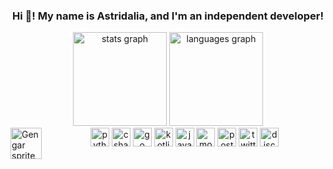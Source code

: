 <!DOCTYPE html>
<html>
<head>
    <meta charset="UTF-8">
</head>
<body>
<h3 align="center">Hi 👋! My name is Astridalia, and I'm an independent developer!</h3>
<div align="center">
    <img src="https://github-readme-stats.vercel.app/api?username=astridalia&hide_title=true&hide_rank=false&show_icons=true&include_all_commits=true&count_private=true&disable_animations=false&theme=tokyonight&locale=en&hide_border=true" height="150" alt="stats graph" />
    <img src="https://github-readme-stats.vercel.app/api/top-langs?username=astridalia&locale=en&hide_title=true&layout=compact&card_width=320&langs_count=5&theme=tokyonight&hide_border=true" height="150" alt="languages graph" />
</div>
<img align="left" height="50" src="https://i.pinimg.com/originals/55/f0/c0/55f0c002c2627af58ccaaf11d3bc4c41.gif" alt="Gengar sprite" />
<div align="center">
    <img src="https://cdn.jsdelivr.net/gh/devicons/devicon/icons/python/python-original.svg" height="30" alt="python logo" />
    <img src="https://cdn.jsdelivr.net/gh/devicons/devicon/icons/csharp/csharp-original.svg" height="30" alt="csharp logo" />
    <img src="https://cdn.jsdelivr.net/gh/devicons/devicon/icons/go/go-original.svg" height="30" alt="go logo" />
    <img src="https://cdn.jsdelivr.net/gh/devicons/devicon/icons/kotlin/kotlin-original.svg" height="30" alt="kotlin logo" />
    <img src="https://cdn.jsdelivr.net/gh/devicons/devicon/icons/java/java-original.svg" height="30" alt="java logo" />
    <img src="https://cdn.jsdelivr.net/gh/devicons/devicon/icons/mongodb/mongodb-original.svg" height="30" alt="mongodb logo" />
    <img src="https://cdn.jsdelivr.net/gh/devicons/devicon/icons/postgresql/postgresql-original.svg" height="30" alt="postgresql logo" />
    <img src="https://cdn.jsdelivr.net/gh/devicons/devicon/icons/twitter/twitter-original.svg" height="30" alt="twitter logo" />
    <img src="https://cdn.simpleicons.org/discord/5865F2" height="30" alt="discord logo" />
</div>
</body>

</html>
